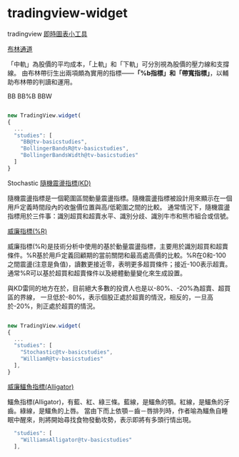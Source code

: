 # tradingview-widget

tradingview [即時圖表小工具](https://tw.tradingview.com/widget/advanced-chart/)


[布林通道](https://zh.wikipedia.org/wiki/布林带)  

「中軌」為股價的平均成本，「上軌」和「下軌」可分別視為股價的壓力線和支撐線。
由布林帶衍生出兩項頗為實用的指標——**「%b指標」**和**「帶寬指標」**，以輔助布林帶的判讀和運用。

BB BB%B BBW  

```js

new TradingView.widget(
{
  ...
  "studies": [
    "BB@tv-basicstudies",
    "BollingerBandsR@tv-basicstudies",
    "BollingerBandsWidth@tv-basicstudies"
  ]
}
```

Stochastic [隨機震盪指標(KD)](https://tw.tradingview.com/scripts/stochastic/)

隨機震盪指標是一個範圍區間動量震盪指標。隨機震盪指標被設計用來顯示在一個用戶定義時間段內的收盤價位置與高/低範圍之間的比較。
通常情況下，隨機震盪指標用於三件事：識別超買和超賣水平、識別分歧、識別牛市和熊市組合或信號。

[威廉指標(%R)](https://tw.tradingview.com/scripts/williamsr/)

威廉指標(%R)是技術分析中使用的基於動量震盪指標，主要用於識別超買和超賣條件。%R基於用戶定義回顧期的當前關閉和最高處高價的比較。%R在0和-100之間震盪(注意是負值)，讀數更接近零，表明更多超買條件；接近-100表示超賣。通常%R可以基於超買和超賣條件以及總體動量變化來生成設置。

與KD雷同的地方在於，目前絕大多數的投資人也是以-80%、-20%為超賣、超買區的界線，
一旦低於-80%，表示個股正處於超賣的情況，相反的，一旦高於-20%，則正處於超買的情況。

```js

new TradingView.widget(
{
  ...
  "studies": [
    "Stochastic@tv-basicstudies",
    "WilliamR@tv-basicstudies"
  ],
}
```  
 
[威廉鱷魚指標(Alligator)](https://www.itsfun.com.tw/%E9%B1%B7%E9%AD%9A%E6%8C%87%E6%A8%99/wiki-4576424-9268404)

鱷魚指標(Alligator)，有藍、紅、綠三條。藍線，是鱷魚的顎。紅線，是鱷魚的牙齒。綠線，是鱷魚的上唇。
當由下而上依顎－齒－唇排列時，作者喻為鱷魚自睡眠中醒來，則將開始尋找食物發動攻勢，表示即將有多頭行情出現。

```js
  "studies": [
    "WilliamsAlligator@tv-basicstudies"
  ],
```
  
